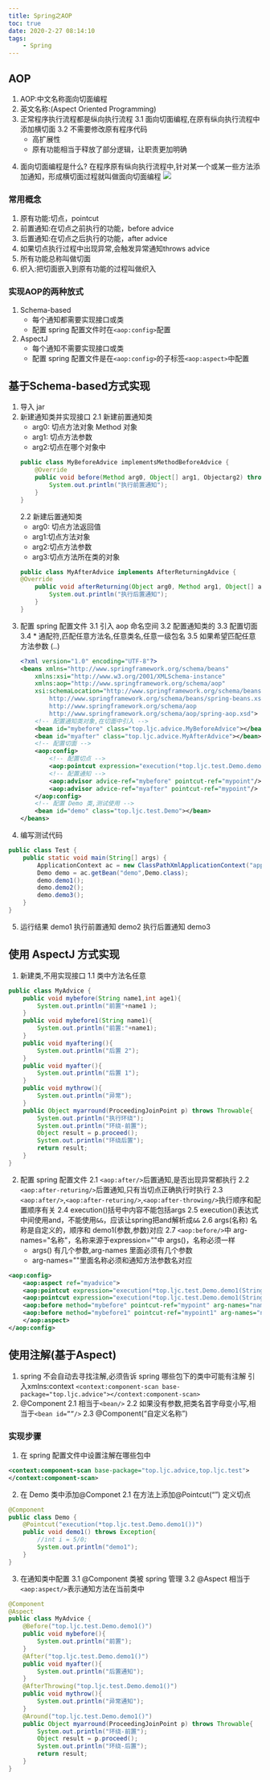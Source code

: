 ```yaml
---
title: Spring之AOP
toc: true
date: 2020-2-27 08:14:10
tags:
	- Spring
---
```

## AOP
1. AOP:中文名称面向切面编程
2. 英文名称:(Aspect Oriented Programming)
3. 正常程序执行流程都是纵向执行流程
	3.1 面向切面编程,在原有纵向执行流程中添加横切面
	3.2 不需要修改原有程序代码
	- 高扩展性
	- 原有功能相当于释放了部分逻辑，让职责更加明确
<!-- more -->
4. 面向切面编程是什么?
	在程序原有纵向执行流程中,针对某一个或某一些方法添加通知，形成横切面过程就叫做面向切面编程
![](http://cdn.liaojincan.top/2020224113621.png)

### 常用概念
1. 原有功能:切点，pointcut
2. 前置通知:在切点之前执行的功能，before advice
3. 后置通知:在切点之后执行的功能，after advice
4. 如果切点执行过程中出现异常,会触发异常通知throws advice
5. 所有功能总称叫做切面
6. 织入:把切面嵌入到原有功能的过程叫做织入

### 实现AOP的两种放式
1. Schema-based
	- 每个通知都需要实现接口或类
	- 配置 spring 配置文件时在`<aop:config>`配置
2. AspectJ
	- 每个通知不需要实现接口或类
	- 配置 spring 配置文件是在`<aop:config>`的子标签`<aop:aspect>`中配置

## 基于Schema-based方式实现
1. 导入 jar
2. 新建通知类并实现接口
	2.1 新建前置通知类
	- arg0: 切点方法对象 Method 对象
	- arg1: 切点方法参数
	- arg2:切点在哪个对象中
	```java
	public class MyBeforeAdvice implementsMethodBeforeAdvice {
		@Override
		public void before(Method arg0, Object[] arg1, Objectarg2) throws Throwable {
			System.out.println("执行前置通知");
		}
	}
	```
	2.2 新建后置通知类
	- arg0: 切点方法返回值
	- arg1:切点方法对象
	- arg2:切点方法参数
	- arg3:切点方法所在类的对象
	```java
	public class MyAfterAdvice implements AfterReturningAdvice {
	@Override
		public void afterReturning(Object arg0, Method arg1, Object[] arg2, Object arg3) throws Throwable {
			System.out.println("执行后置通知");
		}
	}
	```
3. 配置 spring 配置文件
	3.1 引入 aop 命名空间
	3.2 配置通知类的<bean>
	3.3 配置切面
	3.4 * 通配符,匹配任意方法名,任意类名,任意一级包名
	3.5 如果希望匹配任意方法参数 (..)
	```xml
	<?xml version="1.0" encoding="UTF-8"?>
	<beans xmlns="http://www.springframework.org/schema/beans"
		xmlns:xsi="http://www.w3.org/2001/XMLSchema-instance"
		xmlns:aop="http://www.springframework.org/schema/aop"
		xsi:schemaLocation="http://www.springframework.org/schema/beans
			http://www.springframework.org/schema/beans/spring-beans.xsd
			http://www.springframework.org/schema/aop
			http://www.springframework.org/schema/aop/spring-aop.xsd">
		<!-- 配置通知类对象,在切面中引入 -->
		<bean id="mybefore" class="top.ljc.advice.MyBeforeAdvice"></bean>
		<bean id="myafter" class="top.ljc.advice.MyAfterAdvice"></bean>
		<!-- 配置切面 -->
		<aop:config>
			<!-- 配置切点 -->
			<aop:pointcut expression="execution(*top.ljc.test.Demo.demo2())" id="mypoint"/>
			<!-- 配置通知 -->
			<aop:advisor advice-ref="mybefore" pointcut-ref="mypoint"/>
			<aop:advisor advice-ref="myafter" pointcut-ref="mypoint"/>
		</aop:config>
		<!-- 配置 Demo 类,测试使用 -->
		<bean id="demo" class="top.ljc.test.Demo"></bean>
	</beans>
	```
4. 编写测试代码
```java
public class Test {
	public static void main(String[] args) {
		ApplicationContext ac = new ClassPathXmlApplicationContext("applicationContext.xml");
		Demo demo = ac.getBean("demo",Demo.class);
		demo.demo1();
		demo.demo2();
		demo.demo3();
	}
}
```
5. 运行结果
demo1
执行前置通知
demo2
执行后置通知
demo3

## 使用 AspectJ 方式实现
1. 新建类,不用实现接口
	1.1 类中方法名任意
```java
public class MyAdvice {
	public void mybefore(String name1,int age1){
		System.out.println("前置"+name1 );
	}
	public void mybefore1(String name1){
		System.out.println("前置:"+name1);
	}
	public void myaftering(){
		System.out.println("后置 2");
	}
	public void myafter(){
		System.out.println("后置 1");
	}
	public void mythrow(){
		System.out.println("异常");
	}
	public Object myarround(ProceedingJoinPoint p) throws Throwable{
		System.out.println("执行环绕");
		System.out.println("环绕-前置");
		Object result = p.proceed();
		System.out.println("环绕后置");
		return result;
	}
}
```
2. 配置 spring 配置文件
	2.1 `<aop:after/>`后置通知,是否出现异常都执行
	2.2 `<aop:after-returing/>`后置通知,只有当切点正确执行时执行
	2.3 `<aop:after/>`,`<aop:after-returing/>`,`<aop:after-throwing/>`执行顺序和配置顺序有关
	2.4 execution()括号中内容不能包括args
	2.5 execution()表达式中间使用and，不能使用`&&`，应该让spring把and解析成`&&`
	2.6 args(名称) 名称是自定义的，顺序和 demo1(参数,参数)对应
	2.7 `<aop:before/>`中 arg-names="名称"，名称来源于expression=""中 args()，名称必须一样
	- args() 有几个参数,arg-names 里面必须有几个参数
	- arg-names=""里面名称必须和通知方法参数名对应
```xml
<aop:config>
	<aop:aspect ref="myadvice">
	<aop:pointcut expression="execution(*top.ljc.test.Demo.demo1(String,int)) and args(name1,age1)" id="mypoint"/>
	<aop:pointcut expression="execution(*top.ljc.test.Demo.demo1(String)) and args(name1)" id="mypoint1"/>
	<aop:before method="mybefore" pointcut-ref="mypoint" arg-names="name1,age1"/>
	<aop:before method="mybefore1" pointcut-ref="mypoint1" arg-names="name1"/>
	</aop:aspect>
</aop:config>
```

## 使用注解(基于Aspect)
1. spring 不会自动去寻找注解,必须告诉 spring 哪些包下的类中可能有注解
引入xmlns:context
`<context:component-scan base-package="top.ljc.advice"></context:component-scan>`
2. @Component
	2.1 相当于`<bean/>`
	2.2 如果没有参数,把类名首字母变小写,相当于`<bean id=””/>`
	2.3 @Component(“自定义名称”)
### 实现步骤
1. 在 spring 配置文件中设置注解在哪些包中
```xml
<context:component-scan base-package="top.ljc.advice,top.ljc.test">
</context:component-scan>
```
2. 在 Demo 类中添加@Componet
	2.1 在方法上添加@Pointcut(“”) 定义切点
```java
@Component
public class Demo {
	@Pointcut("execution(*top.ljc.test.Demo.demo1())")
	public void demo1() throws Exception{
		//int i = 5/0;
		System.out.println("demo1");
	}
}
````
3. 在通知类中配置
	3.1 @Component 类被 spring 管理
	3.2 @Aspect 相当于`<aop:aspect/>`表示通知方法在当前类中
```java
@Component
@Aspect
public class MyAdvice {
	@Before("top.ljc.test.Demo.demo1()")
	public void mybefore(){
		System.out.println("前置");
	}
	@After("top.ljc.test.Demo.demo1()")
	public void myafter(){
		System.out.println("后置通知");
	}
	@AfterThrowing("top.ljc.test.Demo.demo1()")
	public void mythrow(){
		System.out.println("异常通知");
	}
	@Around("top.ljc.test.Demo.demo1()")
	public Object myarround(ProceedingJoinPoint p) throws Throwable{
		System.out.println("环绕-前置");
		Object result = p.proceed();
		System.out.println("环绕-后置");
		return result;
	}
}
```

